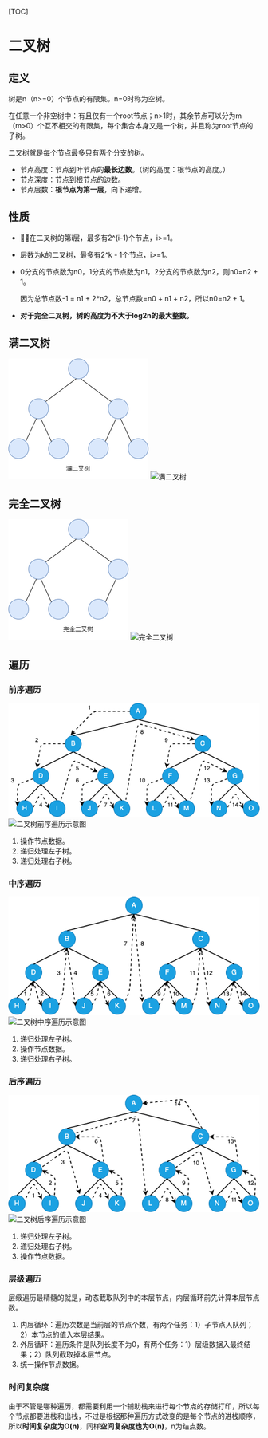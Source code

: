 [TOC]

# 二叉树

## 定义

树是n（n>=0）个节点的有限集。n=0时称为空树。

在任意一个非空树中：有且仅有一个root节点；n>1时，其余节点可以分为m（m>0）个互不相交的有限集，每个集合本身又是一个树，并且称为root节点的子树。



二叉树就是每个节点最多只有两个分支的树。

- 节点高度：节点到叶节点的**最长边数**。（树的高度：根节点的高度。）
- 节点深度：节点到根节点的边数。
- 节点层数：**根节点为第一层**，向下递增。



## 性质

- 在二叉树的第i层，最多有2^(i-1)个节点，i>=1。

- 层数为k的二叉树，最多有2^k - 1个节点，i>=1。

- 0分支的节点数为n0，1分支的节点数为n1，2分支的节点数为n2，则n0=n2 + 1。

  因为总节点数-1 = n1 + 2*n2，总节点数=n0 + n1 + n2，所以n0=n2 + 1。

- **对于完全二叉树，树的高度为不大于log2n的最大整数。**



## 满二叉树

<img src="https://github.com/NieGuanglin/docs/blob/main/pics/data-structure/tree/bi-tree/4.满二叉树.png">

<img src="/Users/nieguanglin/docs/pics/data-structure/tree/bi-tree/4.满二叉树.png" alt="满二叉树" style="zoom:100%;" />



## 完全二叉树

<img src="https://github.com/NieGuanglin/docs/blob/main/pics/data-structure/tree/bi-tree/5.完全二叉树.png">

<img src="/Users/nieguanglin/docs/pics/data-structure/tree/bi-tree/5.完全二叉树.png" alt="完全二叉树" style="zoom:100%;" />



## 遍历

### 前序遍历

<img src="https://github.com/NieGuanglin/docs/blob/main/pics/data-structure/tree/bi-tree/1.%E4%BA%8C%E5%8F%89%E6%A0%91%E5%89%8D%E5%BA%8F%E9%81%8D%E5%8E%86%E7%A4%BA%E6%84%8F%E5%9B%BE.png">

<img src="/Users/nieguanglin/docs/pics/data-structure/tree/bi-tree/1.二叉树前序遍历示意图.png" alt="二叉树前序遍历示意图" style="zoom:100%;" />

1. 操作节点数据。
2. 递归处理左子树。
3. 递归处理右子树。

### 中序遍历

<img src="https://github.com/NieGuanglin/docs/blob/main/pics/data-structure/tree/bi-tree/2.%E4%BA%8C%E5%8F%89%E6%A0%91%E4%B8%AD%E5%BA%8F%E9%81%8D%E5%8E%86%E7%A4%BA%E6%84%8F%E5%9B%BE.png">

<img src="/Users/nieguanglin/docs/pics/data-structure/tree/bi-tree/2.二叉树中序遍历示意图.png" alt="二叉树中序遍历示意图" style="zoom:100%;" />

1. 递归处理左子树。
2. 操作节点数据。
3. 递归处理右子树。

### 后序遍历

<img src="https://github.com/NieGuanglin/docs/blob/main/pics/data-structure/tree/bi-tree/3.%E4%BA%8C%E5%8F%89%E6%A0%91%E5%90%8E%E5%BA%8F%E9%81%8D%E5%8E%86%E7%A4%BA%E6%84%8F%E5%9B%BE.png">

<img src="/Users/nieguanglin/docs/pics/data-structure/tree/bi-tree/3.二叉树后序遍历示意图.png" alt="二叉树后序遍历示意图" style="zoom:100%;" />

1. 递归处理左子树。
2. 递归处理右子树。
3. 操作节点数据。

### 层级遍历

层级遍历最精髓的就是，动态截取队列中的本层节点，内层循环前先计算本层节点数。

1. 内层循环：遍历次数是当前层的节点个数，有两个任务：1）子节点入队列；2）本节点的值入本层结果。
2. 外层循环：遍历条件是队列长度不为0，有两个任务：1）层级数据入最终结果；2）队列截取掉本层节点。
3. 统一操作节点数据。

### 时间复杂度

由于不管是哪种遍历，都需要利用一个辅助栈来进行每个节点的存储打印，所以每个节点都要进栈和出栈，不过是根据那种遍历方式改变的是每个节点的进栈顺序，所以**时间复杂度为O(n)**，同样**空间复杂度也为O(n)**，n为结点数。


